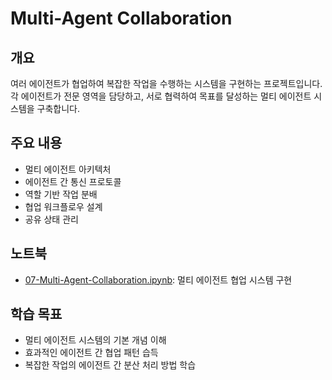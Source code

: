# Multi-Agent Collaboration

## 개요

여러 에이전트가 협업하여 복잡한 작업을 수행하는 시스템을 구현하는 프로젝트입니다. 각 에이전트가 전문 영역을 담당하고, 서로 협력하여 목표를 달성하는 멀티 에이전트 시스템을 구축합니다.

## 주요 내용

- 멀티 에이전트 아키텍처
- 에이전트 간 통신 프로토콜
- 역할 기반 작업 분배
- 협업 워크플로우 설계
- 공유 상태 관리

## 노트북

- [07-Multi-Agent-Collaboration.ipynb](./07-Multi-Agent-Collaboration.ipynb): 멀티 에이전트 협업 시스템 구현

## 학습 목표

- 멀티 에이전트 시스템의 기본 개념 이해
- 효과적인 에이전트 간 협업 패턴 습득
- 복잡한 작업의 에이전트 간 분산 처리 방법 학습
